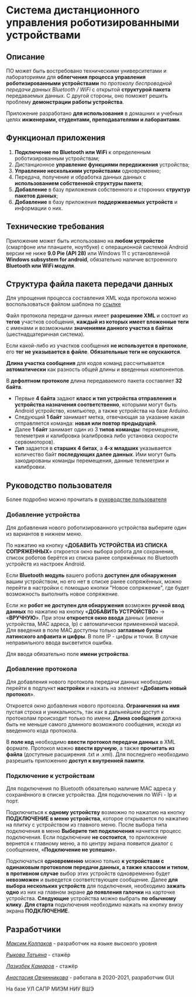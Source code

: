 # Система дистанционного управления роботизированными устройствами
## Описание
ПО может быть востребовано техническими университетами и лабораториями для **облегчения процесса управления роботизированными устройствами** по *протоколу беспроводной передачи данных Bluetooth / WiFi* с открытой **структурой пакета** передаваемых данных. С другой стороны, оно поможет решить проблему **демонстрации работы устройства**.

Приложение разработано **для использования** в домашних и учебных целях **инженерами, студентами, преподавателями и лаборантами**. 

## Функционал приложения
1.	**Подключение по Bluetooth или WiFi** к определенным роботизированным устройствам;
2.	Дистанционное **управление функциями передвижения** устройства;
3.	**Управление несколькими устройствами** одновременно;
4.	Передача, получение и обработка данных данных с **использованием собственной структуры пакета**;
5.	**Добавление** в базу приложения собственного и сторонних **структур пакетов данных**;
6.	**Добавление** в базу приложения **поддерживаемых устройств** и информации о них.

## Технические требования
Приложение может быть использовано на **любом устройстве** (смартфоне или планшете, ноутбуке) с операционной системой Android версии не ниже **9.0 Pie (API 28)** или Windows 11 с установленной **Windows subsystem for android**, обязательно наличие встроенного **Bluetooth или WiFi модуля**.

## Структура файла пакета передачи данных
Для упрощения процесса составления XML кода протокола можно воспользоваться файлом шаблона по [ссылке](https://drive.google.com/file/d/1DgwXtwNb38TRlwDL3d81XfH5eFk_xhqG/view?usp=sharing)

Файл протокола передачи данных имеет **разрешение XML** и состоит из **тегов** участков сообщения, **каждый из которых имеет вложенные теги** с именами и возможными **значениями данного участка в байтах** (шестнадцатеричная система). 

Если какой-либо из участков сообщения **не используется в протоколе**, его **тег не указывается в файле**. **Обязательные теги не опускаются**. 

**Длина участка сообщения** для кодов команд рассчитывается **автоматически** как разность общей длины и введенных компонентов.

В **дефолтном протоколе** длина передаваемого пакета составляет **32 байта**. 
* Первые **4 байта** задают **класс и тип устройства отправления и устройства назначения соответственно**, которыми могут быть Android устройство, компьютер, а также устройства на базе Arduino. 
* Следующий **1 байт** занимает метка, отвечающая за указание какая отправляется команда: **новая или повтор предыдущей**. 
* Далее **1 байт** занимает один из 3 **типов команды**: перемещение, телеметрия и калибровка (калибровка либо установка скорости сервомоторов). 
* **Тип** задается в **старших 4 битах**, а **4-х младших** указывается количество байт **последующих далее данных**. Ими могут быть закодированы команды перемещения, данные телеметрии и калибровки.

## Руководство пользователя

Более подробно можно прочитать в [руководстве пользователя](https://drive.google.com/file/d/1zkhzHQyIvyE6i714tYS-aKuhP0ao2Z2Y/view?usp=sharing)

### Добавление устройства

Для добавления нового роботизированного устройства выберите один из вариантов в нижнем меню. 

По нажатию на кнопку «**ДОБАВИТЬ УСТРОЙСТВА ИЗ СПИСКА СОПРЯЖЕННЫХ**» откроется окно выбора робота для сохранения, список роботов берётся из списка ранее сопряжённых по Bluetooth устройств из настроек Android. 

Если **Bluetooth модуль** вашего робота **доступен для обнаружения** вашим устройством, но его нет в списке ранее сопряжённых, можно перейти в настройки с помощью кнопки "Новое сопряжение", где будет возможность выполнить новое сопряжение.

Если же **робот не доступен для обнаружения** возможен **ручной ввод данных** по нажатию на кнопку «**ДОБАВИТЬ УСТРОЙСТВО**» -> «**ВРУЧНУЮ**». При этом **откроется окно ввода** данных (имени устройства, MAC адреса, Ip) с автоматически примененной маской. Для введения в поле MAC доступны только **заглавные буквы латинского алфавита и цифры**. В поле IP - цифры и точки. В случае неправильного ввода высветится ошибка.

Для ввода обязательно поле **имени устройства**.

### Добавление протокола

Для добавления нового протокола передачи данных необходимо перейти в подпункт **настройки** и нажать на элемент «**Добавить новый протокол**». 

Откроется окно добавления нового протокола. **Ограничения на имя** пустая строка и уникальность, так как в дальнейшем доступ к протоколам происходит только по имени. **Длина сообщения** должна быть не меньше самого длинного возможного сообщения, исходя из введенного кода протокола.

В **поле код** необходимо **ввести протокол передачи данных** в XML формате. Протокол можно **ввести вручную**, а также **прочитать из файла** (доступные расширения .txt и .xml). Для последнего необходимо разрешить приложению **доступ к внутренней памяти**.

### Подключение к устройствам

Для подключения по Bluetooth обязательно наличие MAC адреса у сохранённого в списке устройства. Для подключения по WiFi - Ip и порт.

Подключиться к **одному устройству** возможно по нажатию на кнопку **ПОДКЛЮЧЕНИЕ в меню устройства**, которое открывается по нажатию на плитку с устройством из главного меню. После выбора типа подключения в меню **Выберите тип подключения** начнется процесс подключения. Если подключение **не состоится**, то приложение вернется к главному меню, а по центру экрана появится диалог с сообщением, «**Подключение не успешно**».

Подключаться **одновременно** можно только **к устройствам с одинаковым протоколом передачи данных, а также классом и типом**, **в противном случае** выбор этих устройств одновременно будет **невозможен** и выведется соответствующее сообщение. Далее **для выбора нескольких устройств** для подключения, необходимо **зажать одно** из них на главном экране **до появления галочки** на карточке устройства. **Следующие** устройства можно выбрать **по обычному клику**. **Для старта** подключения необходимо нажать на кнопку внизу экрана **ПОДКЛЮЧЕНИЕ**. 

## Разработчики

*[Максим Колпаков](https://vk.com/mkolpakov2002)* - разработчик на языке высокого уровня

*[Рыкова Татьяна](https://vk.com/id326207212)* - стажёр

*[Лазизбек Камаров](https://vk.com/kamarov11)* - стажёр

*[Анастасия Овчинникова](https://vk.com/n.ovechka)* - работала в 2020-2021, разработчик GUI

На базе УЛ САПР МИЭМ НИУ ВШЭ

